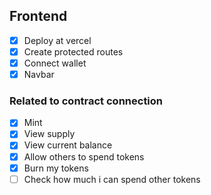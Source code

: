 ## Frontend

- [x] Deploy at vercel
- [x] Create protected routes
- [x] Connect wallet
- [x] Navbar

### Related to contract connection

- [x] Mint
- [x] View supply
- [x] View current balance
- [x] Allow others to spend tokens
- [x] Burn my tokens
- [ ] Check how much i can spend other tokens
